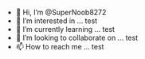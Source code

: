 - 👋 Hi, I’m @SuperNoob8272
- 👀 I’m interested in ... test
- 🌱 I’m currently learning ... test 
- 💞️ I’m looking to collaborate on ... test
- 📫 How to reach me ... test

<!---
SuperNoob8272/SuperNoob8272 is a ✨ special ✨ repository because its `README.md` (this file) appears on your GitHub profile.
You can click the Preview link to take a look at your changes.
--->
